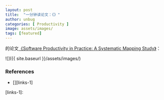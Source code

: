 ```yaml
---
layout: post
title:  "一分钟读论文：《》"
author: unbug
categories: [ Productivity ]
image: assets/images/
tags: [featured]
---
```

的论文[《Software Productivity in Practice: A Systematic Mapping Study》][paper1-url]：

![]({{ site.baseurl }}/assets/images/)

<!--
<p><iframe style="width:100%;" height="315" src="https://arxiv.org/pdf/2112.10165.pdf" frameborder="0" allowfullscreen></iframe></p>
-->


### References
- [][links-1]


[paper1-url]: https://pdfs.semanticscholar.org/44f6/69c416f415e594bc212549b9598eba99121a.pdf?_ga=2.260567109.979285908.1673232871-2044131725.1673232871
[links-1]: 